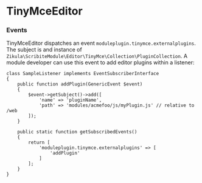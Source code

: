 TinyMceEditor
=============

### Events

TinyMceEditor dispatches an event `moduleplugin.tinymce.externalplugins`. The subject is and instance of
`Zikula\ScribiteModule\Editor\TinyMce\Collection\PluginCollection`. A module developer can use this event to add
editor plugins within a listener:

    class SampleListener implements EventSubscriberInterface
    {
        public function addPlugin(GenericEvent $event)
        {
            $event->getSubject()->add([
                'name' => 'pluginName',
                'path' => 'modules/acmefoo/js/myPlugin.js' // relative to /web
            ]);
        }
    
        public static function getSubscribedEvents()
        {
            return [
                'moduleplugin.tinymce.externalplugins' => [
                    'addPlugin'
                ]
            ];
        }
    }
